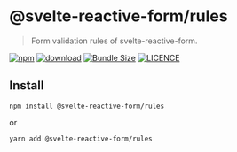 # @svelte-reactive-form/rules

> Form validation rules of svelte-reactive-form.

<p>

[![npm](https://img.shields.io/npm/v/@svelte-reactive-form/rules.svg)](https://www.npmjs.com/package/@svelte-reactive-form/rules)
[![download](https://img.shields.io/npm/dw/@svelte-reactive-form/rules.svg)](https://www.npmjs.com/package/@svelte-reactive-form/rules)
[![Bundle Size](https://badgen.net/bundlephobia/minzip/%40responsive-ui%2Faccordion)](https://bundlephobia.com/result?p=@svelte-reactive-form/rules)
[![LICENCE](https://img.shields.io/github/license/wetix/svelte-reactive-form)](https://github.com/wetix/svelte-reactive-form/blob/master/LICENSE)

</p>

## Install

```console
npm install @svelte-reactive-form/rules
```

or

```console
yarn add @svelte-reactive-form/rules
```
